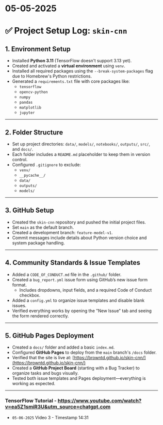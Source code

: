 # 05-05-2025
# ✅ Project Setup Log: `skin-cnn`

## 1. Environment Setup
- Installed **Python 3.11** (TensorFlow doesn't support 3.13 yet).
- Created and activated a **virtual environment** using `venv`.
- Installed all required packages using the `--break-system-packages` flag due to Homebrew's Python restrictions.
- Generated a `requirements.txt` file with core packages like:
  - `tensorflow`
  - `opencv-python`
  - `numpy`
  - `pandas`
  - `matplotlib`
  - `jupyter`

---

## 2. Folder Structure
- Set up project directories: `data/`, `models/`, `notebooks/`, `outputs/`, `src/`, and `docs/`.
- Each folder includes a `README.md` placeholder to keep them in version control.
- Configured `.gitignore` to exclude:
  - `venv/`
  - `__pycache__/`
  - `data/`
  - `outputs/`
  - `models/`

---

## 3. GitHub Setup
- Created the `skin-cnn` repository and pushed the initial project files.
- Set `main` as the default branch.
- Created a development branch: `feature-model-v1`.
- Commit messages include details about Python version choice and system package handling.

---

## 4. Community Standards & Issue Templates
- Added a `CODE_OF_CONDUCT.md` file in the `.github/` folder.
- Created a `bug_report.yml` issue form using GitHub’s new issue form format.
  - Includes dropdowns, input fields, and a required Code of Conduct checkbox.
- Added a `config.yml` to organize issue templates and disable blank issues.
- Verified everything works by opening the "New Issue" tab and seeing the form rendered correctly.

---

## 5. GitHub Pages Deployment
- Created a `docs/` folder and added a basic `index.md`.
- Configured **GitHub Pages** to deploy from the `main` branch's `/docs` folder.
- Verified that the site is live at:
  [https://browntd.github.io/skin-cnn/](https://browntd.github.io/skin-cnn/)
- Created a **GitHub Project Board** (starting with a Bug Tracker) to organize tasks and bugs visually.
- Tested both issue templates and Pages deployment—everything is working as expected.

---

### TensorFlow Tutorial - https://www.youtube.com/watch?v=ea5Z1smiR3U&utm_source=chatgpt.com
- `05-06-2025` Video 3 - Timestamp 14:31
